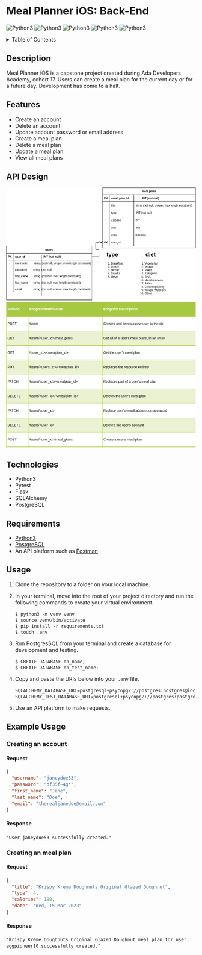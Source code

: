 # Meal Planner iOS: Back-End
<p>
  <img alt="Python3" src="https://img.shields.io/badge/-Python3-orange"/>
  <img alt="Python3" src="https://img.shields.io/badge/-Pytest-blue"/>
  <img alt="Python3" src="https://img.shields.io/badge/-Flask-red"/>
  <img alt="Python3" src="https://img.shields.io/badge/-SqlAlchemy-green"/>
  <img alt="Python3" src="https://img.shields.io/badge/-PostgreSQL-purple"/>
</p>

<p>
  <details>
    <summary>Table of Contents</summary>
    <ol>
      <li>
        <a href="#description">Description</a>
        <ul>
          <li>
            <a href="#features">Features</a>
          </li>
        </ul>
      </li>
      <li>
        <a href="#usage">Usage</a>
      </li>
      <li>
        <a href="#api-design">API Design</a>
      </li>
      <li>
        <a href="#example-usage">Example Usage</a>
      </li>
    </ol>
  </details>
</p>


## Description
Meal Planner iOS is a capstone project created during Ada Developers Academy, cohort 17. Users can create a meal plan for the current day or for a future day. Development has come to a halt.

## Features
- Create an account
- Delete an account
- Update account password or email address
- Create a meal plan
- Delete a meal plan
- Update a meal plan
- View all meal plans

## API Design
![Entity relationship diagram](/assets/meal-planner-diagram-back-end-erd.png)
![Endpoint chart](assets/meal-planner-diagram-endpoints.png)

## Technologies
- Python3
- Pytest
- Flask
- SQLAlchemy
- PostgreSQL

## Requirements
- [Python3](https://www.python.org/downloads/)
- [PostgreSQL](https://www.postgresql.org/download/)
- An API platform such as [Postman](https://www.postman.com/downloads/)


## Usage
1. Clone the repository to a folder on your local machine. 

2. In your terminal, move into the root of your project directory and run the following commands to create your virtual environment.
    ```
    $ python3 -m venv venv
    $ source venv/bin/activate
    $ pip install -r requirements.txt
    $ touch .env
    ```

3. Run PostgresSQL from your terminal and create a database for development and testing.
    ```
    $ CREATE DATABASE db_name;
    $ CREATE DATABASE db_test_name;
    ```

4. Copy and paste the URIs below into your `.env` file.
    ```
    SQLALCHEMY_DATABASE_URI=postgresql+psycopg2://postgres:postgres@localhost:5432/db_name
    SQLALCHEMY_TEST_DATABASE_URI=postgresql+psycopg2://postgres:postgres@localhost:5432/db_test_name
    ```
5. Use an API platform to make requests.

## Example Usage

### Creating an account

#### Request
```json
{
  "username": "janeydoe53",
  "password": "df35f~4g*",
  "first_name": "Jane",
  "last_name": "Doe",
  "email": "therealjanedoe@email.com"
}
```

#### Response
`"User janeydoe53 successfully created."`

### Creating an meal plan

#### Request
```json
{
  "title": "Krispy Kreme Doughnuts Original Glazed Doughnut",
  "type": 4,
  "calories": 190,
  "date": "Wed, 15 Mar 2023"
}
```

#### Response
`"Krispy Kreme Doughnuts Original Glazed Doughnut meal plan for user eggpioneer10 successfully created."`